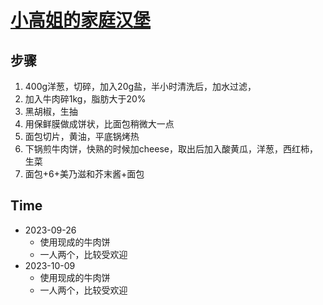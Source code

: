 # [小高姐的家庭汉堡](https://www.youtube.com/watch?v=j6QVg9I0BxE)

## 步骤
1. 400g洋葱，切碎，加入20g盐，半小时清洗后，加水过滤，
2. 加入牛肉碎1kg，脂肪大于20%
3. 黑胡椒，生抽
4. 用保鲜膜做成饼状，比面包稍微大一点
5. 面包切片，黄油，平底锅烤热
6. 下锅煎牛肉饼，快熟的时候加cheese，取出后加入酸黄瓜，洋葱，西红柿，生菜
7. 面包+6+美乃滋和芥末酱+面包

## Time
- 2023-09-26
  -  使用现成的牛肉饼
  -  一人两个，比较受欢迎
- 2023-10-09
  -  使用现成的牛肉饼
  -  一人两个，比较受欢迎

